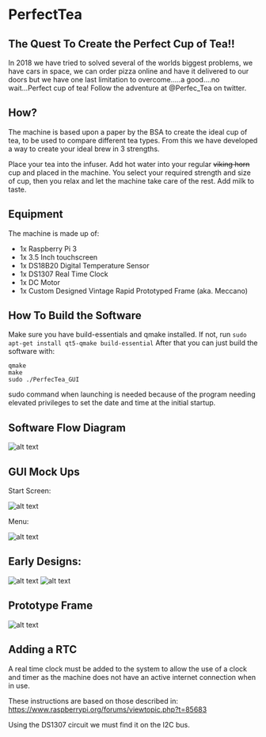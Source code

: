 # PerfectTea

## The Quest To Create the Perfect Cup of Tea!!

In 2018 we have tried to solved several of the worlds biggest problems, we have cars in space, we can order pizza online and have it delivered to our doors but we have one last limitation to overcome.....a good....no wait...Perfect cup of tea! Follow the adventure at @Perfec_Tea on twitter.

## How?

The machine is based upon a paper by the BSA to create the ideal cup of tea, to be used to compare different tea types. From this we have developed a way to create your ideal brew in 3 strengths. 

Place your tea into the infuser. Add hot water into your regular ~~viking horn~~ cup and placed in the machine. You select your required strength and size of cup, then you relax and let the machine take care of the rest. Add milk to taste. 

## Equipment

The machine is made up of:

- 1x Raspberry Pi 3
- 1x 3.5 Inch touchscreen 
- 1x DS18B20 Digital Temperature Sensor
- 1x DS1307 Real Time Clock
- 1x DC Motor
- 1x Custom Designed Vintage Rapid Prototyped Frame (aka. Meccano)


## How To Build the Software

Make sure you have build-essentials and qmake installed. If not, run 
```sudo apt-get install qt5-qmake build-essential```
After that you can just build the software with:
```
qmake
make
sudo ./PerfecTea_GUI
```

sudo command when launching is needed because of the program needing elevated privileges to set the date and time at the initial startup.

## Software Flow Diagram

![alt text](https://i.imgur.com/Fow0LjU.png)

## GUI Mock Ups

Start Screen:

![alt text](https://i.imgur.com/BcuMKYR.png)

Menu:

![alt text](https://i.imgur.com/vwhD9Zn.png)


## Early Designs:

![alt text](https://i.imgur.com/EE7dLig.jpg)
![alt text](https://i.imgur.com/CwR4onM.jpg)


## Prototype Frame

![alt text](https://i.imgur.com/UWVkcXK.jpg)

## Adding a RTC
A real time clock must be added to the system to allow the use of a clock and timer as the machine does not have an active internet connection when in use. 

These instructions are based on those described in: https://www.raspberrypi.org/forums/viewtopic.php?t=85683

Using the DS1307 circuit we must find it on the I2C bus.


